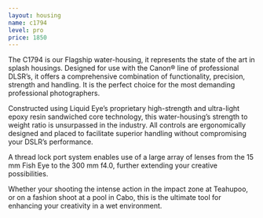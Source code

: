 ```yaml
---
layout: housing
name: c1794
level: pro
price: 1850
---
```

The C1794 is our Flagship water-housing, it represents the state of the art in splash housings. Designed for use with the Canon® line of professional DLSR’s, it offers a comprehensive combination of functionality, precision, strength and handling. It is the perfect choice for the most demanding professional photographers.

Constructed using Liquid Eye’s proprietary high-strength and ultra-light epoxy resin sandwiched core technology, this water-housing’s strength to weight ratio is unsurpassed in the industry. All controls are ergonomically designed and placed to facilitate superior handling without compromising your DSLR’s performance.

A thread lock port system enables use of a large array of lenses from the 15 mm Fish Eye to the 300 mm f4.0, further extending your creative possibilities.

Whether your shooting the intense action in the impact zone at Teahupoo, or on a fashion shoot at a pool in Cabo, this is the ultimate tool for enhancing your creativity in a wet environment.
